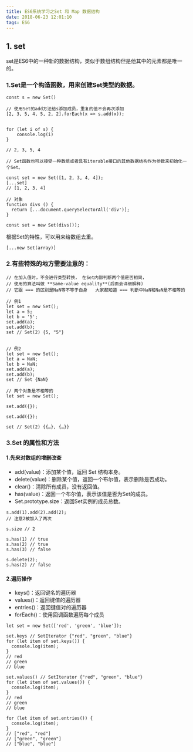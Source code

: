```yaml
---
title: ES6系统学习之Set 和 Map 数据结构
date: 2018-06-23 12:01:10
tags: ES6
---
```

## 1. set
set是ES6中的一种新的数据结构，类似于数组结构但是他其中的元素都是唯一的。

### 1.Set是一个构造函数，用来创建Set类型的数据。

```
const s = new Set()

// 使用Set的add方法给s添加成员，重复的值不会再次添加
[2, 3, 5, 4, 5, 2, 2].forEach(x => s.add(x));


for (let i of s) {
    console.log(i)
}

// 2, 3, 5, 4

// Set函数也可以接受一种数组或者具有iterable接口的其他数据结构作为参数来初始化一个Set。

const set = new Set([1, 2, 3, 4, 4]);
[...set]
// [1, 2, 3, 4]

// 对象
function divs () {
  return [...document.querySelectorAll('div')];
}

const set = new Set(divs());
```

根据Set的特性，可以用来给数组去重。

```
[...new Set(array)]
```

### 2.有些**特殊**的地方需要注意的：

```
// 在加入值时，不会进行类型转换， 在Set内部判断两个值是否相同，
// 使用的算法叫做 **Same-value equality**(后面会详细解释)  
// 它跟 === 的区别是NaN等不等于自身   大家都知道 === 判断中NaN和NaN是不相等的

// 例1
let set = new Set();
let a = 5;
let b = '5';
set.add(a);
set.add(b);
set // Set(2) {5, "5"}


// 例2
let set = new Set();
let a = NaN;
let b = NaN;
set.add(a);
set.add(b);
set // Set {NaN}

// 两个对象是不相等的
let set = new Set();

set.add({});

set.add({});

set // Set(2) {{…}, {…}}

```
### 3.Set 的属性和方法
#### 1.先来对数组的增删改查
- add(value)：添加某个值，返回 Set 结构本身。
- delete(value)：删除某个值，返回一个布尔值，表示删除是否成功。
- clear()：清除所有成员，没有返回值。
- has(value)：返回一个布尔值，表示该值是否为Set的成员。
- Set.prototype.size：返回Set实例的成员总数。


```
s.add(1).add(2).add(2);
// 注意2被加入了两次

s.size // 2

s.has(1) // true
s.has(2) // true
s.has(3) // false

s.delete(2);
s.has(2) // false
```
####  2.遍历操作
- keys()：返回键名的遍历器
- values()：返回键值的遍历器
- entries()：返回键值对的遍历器
- forEach()：使用回调函数遍历每个成员

```
let set = new Set(['red', 'green', 'blue']);

set.keys // SetIterator {"red", "green", "blue"}
for (let item of set.keys()) {
  console.log(item);
}
// red
// green
// blue

set.values() // SetIterator {"red", "green", "blue"}
for (let item of set.values()) {
  console.log(item);
}
// red
// green
// blue

for (let item of set.entries()) {
  console.log(item);
}
// ["red", "red"]
// ["green", "green"]
// ["blue", "blue"]
```
